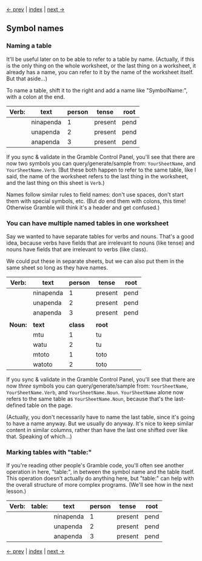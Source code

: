 [<- prev](first-program) | [index](../) | [next ->](understanding-structure)

## Symbol names

### Naming a table

It'll be useful later on to be able to refer to a table by name.  (Actually, if this is the only thing on the whole worksheet, or the last thing on a worksheet, it already has a name, you can refer to it by the name of the worksheet itself.  But that aside...)

To name a table, shift it to the right and add a name like "SymbolName:", with a colon at the end.

| Verb: | text | person | tense | root |
|--|--------|--------|-------|-----|
| | ninapenda | 1 | present | pend |
| | unapenda | 2 | present |  pend |
| | anapenda | 3 | present |  pend |

If you sync & validate in the Gramble Control Panel, you'll see that there are now two symbols you can query/generate/sample from: ``YourSheetName``, and ``YourSheetName.Verb``.  (But these both happen to refer to the same table, like I said, the name of the worksheet refers to the last thing in the worksheet, and the last thing on this sheet is ``Verb``.)

Names follow similar rules to field names: don't use spaces, don't start them with special symbols, etc.  (But *do* end them with colons, this time!  Otherwise Gramble will think it's a header and get confused.)

### You can have multiple named tables in one worksheet

Say we wanted to have separate tables for verbs and nouns.  That's a good idea, because verbs have fields that are irrelevant to nouns (like tense) and nouns have fields that are irrelevant to verbs (like class).

We could put these in separate sheets, but we can also put them in the same sheet so long as they have names.

| Verb: | text | person | tense | root |
|--|--------|--------|-------|-----|
| | ninapenda | 1 | present | pend |
| | unapenda | 2 | present |  pend |
| | anapenda | 3 | present |  pend |
| |
**Noun:** | **text** | **class** | **root**
| | mtu | 1 | tu
| | watu | 2 | tu
| | mtoto | 1 | toto
| | watoto | 2 | toto

If you sync & validate in the Gramble Control Panel, you'll see that there are now *three* symbols you can query/generate/sample from: ``YourSheetName``, ``YourSheetName.Verb``, and ``YourSheetName.Noun``.  ``YourSheetName`` alone now refers to the same table as ``YourSheetName.Noun``, because that's the last-defined table on the page.

(Actually, you don't necessarily have to name the last table, since it's going to have a name anyway.  But we usually do anyway.  It's nice to keep similar content in similar columns, rather than have the last one shifted over like that.  Speaking of which...)

### Marking tables with "table:"

If you're reading other people's Gramble code, you'll often see another operation in here, "table:", in between the symbol name and the table itself.  This operation doesn't actually do anything here, but "table:" can help with the overall structure of more complex programs.  (We'll see how in the next lesson.)

| Verb: | table: | text | person | tense | root |
|--|--|------|--------|-------|-----|
| | | ninapenda | 1 | present | pend |
| | | unapenda | 2 | present |  pend |
| | | anapenda | 3 | present |  pend |

[<- prev](first-program) | [index](../) | [next ->](understanding-structure)